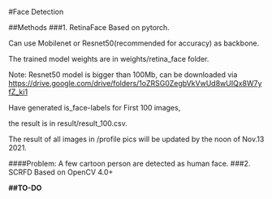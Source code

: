 #Face Detection

##Methods
###1. RetinaFace
Based on pytorch.

Can use Mobilenet or Resnet50(recommended for accuracy) as backbone.

The trained model weights are in weights/retina_face folder.

Note: Resnet50 model is bigger than 100Mb, can be downloaded via https://drive.google.com/drive/folders/1oZRSG0ZegbVkVwUd8wUIQx8W7yfZ_ki1

Have generated is_face-labels for First 100 images, 

the result is in result/result_100.csv.

The result of all images in /profile pics will be updated by the noon of Nov.13 2021.

####Problem:
A few cartoon person are detected as human face.
###2. SCRFD
Based on OpenCV 4.0+

**##TO-DO**